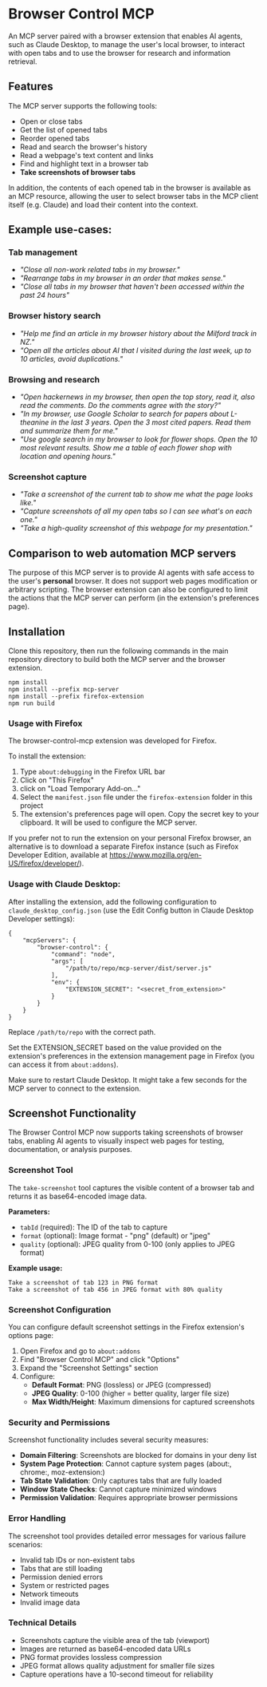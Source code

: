 # Browser Control MCP

An MCP server paired with a browser extension that enables AI agents, such as Claude Desktop, to manage the user's local browser, to interact with open tabs and to use the browser for research and information retrieval.

## Features

The MCP server supports the following tools:
- Open or close tabs
- Get the list of opened tabs
- Reorder opened tabs
- Read and search the browser's history
- Read a webpage's text content and links
- Find and highlight text in a browser tab
- **Take screenshots of browser tabs**

In addition, the contents of each opened tab in the browser is available as an MCP resource, allowing the user
to select browser tabs in the MCP client itself (e.g. Claude) and load their content into the context.

## Example use-cases:

### Tab management
- *"Close all non-work related tabs in my browser."*
- *"Rearrange tabs in my browser in an order that makes sense."*
- *"Close all tabs in my browser that haven't been accessed within the past 24 hours"*

### Browser history search
- *"Help me find an article in my browser history about the Milford track in NZ."*
- *"Open all the articles about AI that I visited during the last week, up to 10 articles, avoid duplications."*

### Browsing and research 
- *"Open hackernews in my browser, then open the top story, read it, also read the comments. Do the comments agree with the story?"*
- *"In my browser, use Google Scholar to search for papers about L-theanine in the last 3 years. Open the 3 most cited papers. Read them and summarize them for me."*
- *"Use google search in my browser to look for flower shops. Open the 10 most relevant results. Show me a table of each flower shop with location and opening hours."*

### Screenshot capture
- *"Take a screenshot of the current tab to show me what the page looks like."*
- *"Capture screenshots of all my open tabs so I can see what's on each one."*
- *"Take a high-quality screenshot of this webpage for my presentation."*

## Comparison to web automation MCP servers

The purpose of this MCP server is to provide AI agents with safe access to the user's **personal** browser. It does not support web pages modification or arbitrary scripting. The browser extension can also be configured to limit the actions that the MCP server can perform (in the extension's preferences page).

## Installation

Clone this repository, then run the following commands in the main repository directory to build both the MCP server and the browser extension.
```
npm install
npm install --prefix mcp-server
npm install --prefix firefox-extension
npm run build
```

### Usage with Firefox

The browser-control-mcp extension was developed for Firefox.

To install the extension:

1. Type `about:debugging` in the Firefox URL bar
2. Click on "This Firefox"
3. click on "Load Temporary Add-on..."
4. Select the `manifest.json` file under the `firefox-extension` folder in this project
5. The extension's preferences page will open. Copy the secret key to your clipboard. It will be used to configure the MCP server.

If you prefer not to run the extension on your personal Firefox browser, an alternative is to download a separate Firefox instance (such as Firefox Developer Edition, available at https://www.mozilla.org/en-US/firefox/developer/).


### Usage with Claude Desktop:

After installing the extension, add the following configuration to `claude_desktop_config.json` (use the Edit Config button in Claude Desktop Developer settings):
```
{
    "mcpServers": {
        "browser-control": {
            "command": "node",
            "args": [
                "/path/to/repo/mcp-server/dist/server.js"
            ],
            "env": {
                "EXTENSION_SECRET": "<secret_from_extension>"
            }
        }
    }
}
```
Replace `/path/to/repo` with the correct path.

Set the EXTENSION_SECRET based on the value provided on the extension's preferences in the extension management page in Firefox (you can access it from `about:addons`).

Make sure to restart Claude Desktop. It might take a few seconds for the MCP server to connect to the extension.

## Screenshot Functionality

The Browser Control MCP now supports taking screenshots of browser tabs, enabling AI agents to visually inspect web pages for testing, documentation, or analysis purposes.

### Screenshot Tool

The `take-screenshot` tool captures the visible content of a browser tab and returns it as base64-encoded image data.

**Parameters:**
- `tabId` (required): The ID of the tab to capture
- `format` (optional): Image format - "png" (default) or "jpeg"
- `quality` (optional): JPEG quality from 0-100 (only applies to JPEG format)

**Example usage:**
```
Take a screenshot of tab 123 in PNG format
Take a screenshot of tab 456 in JPEG format with 80% quality
```

### Screenshot Configuration

You can configure default screenshot settings in the Firefox extension's options page:

1. Open Firefox and go to `about:addons`
2. Find "Browser Control MCP" and click "Options"
3. Expand the "Screenshot Settings" section
4. Configure:
   - **Default Format**: PNG (lossless) or JPEG (compressed)
   - **JPEG Quality**: 0-100 (higher = better quality, larger file size)
   - **Max Width/Height**: Maximum dimensions for captured screenshots

### Security and Permissions

Screenshot functionality includes several security measures:

- **Domain Filtering**: Screenshots are blocked for domains in your deny list
- **System Page Protection**: Cannot capture system pages (about:, chrome:, moz-extension:)
- **Tab State Validation**: Only captures tabs that are fully loaded
- **Window State Checks**: Cannot capture minimized windows
- **Permission Validation**: Requires appropriate browser permissions

### Error Handling

The screenshot tool provides detailed error messages for various failure scenarios:
- Invalid tab IDs or non-existent tabs
- Tabs that are still loading
- Permission denied errors
- System or restricted pages
- Network timeouts
- Invalid image data

### Technical Details

- Screenshots capture the visible area of the tab (viewport)
- Images are returned as base64-encoded data URLs
- PNG format provides lossless compression
- JPEG format allows quality adjustment for smaller file sizes
- Capture operations have a 10-second timeout for reliability

